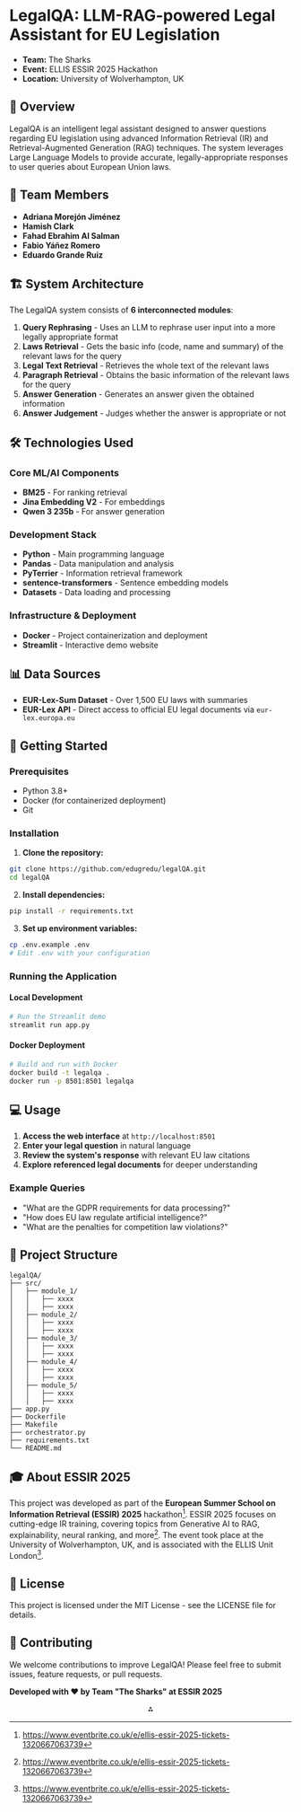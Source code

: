 # LegalQA: LLM-RAG-powered Legal Assistant for EU Legislation

- **Team:** The Sharks
- **Event:** ELLIS ESSIR 2025 Hackathon
- **Location:** University of Wolverhampton, UK

## 🎯 Overview

LegalQA is an intelligent legal assistant designed to answer questions regarding EU legislation using advanced Information Retrieval (IR) and Retrieval-Augmented Generation (RAG) techniques. The system leverages Large Language Models to provide accurate, legally-appropriate responses to user queries about European Union laws.

## 👥 Team Members

- **Adriana Morejón Jiménez**
- **Hamish Clark**
- **Fahad Ebrahim Al Salman**
- **Fabio Yáñez Romero**
- **Eduardo Grande Ruiz**


## 🏗️ System Architecture

The LegalQA system consists of **6 interconnected modules**:

1. **Query Rephrasing** - Uses an LLM to rephrase user input into a more legally appropriate format
2. **Laws Retrieval** - Gets the basic info (code, name and summary) of the relevant laws for the query
3. **Legal Text Retrieval** - Retrieves the whole text of the relevant laws
4. **Paragraph Retrieval** - Obtains the basic information of the relevant laws for the query
5. **Answer Generation** - Generates an answer given the obtained information
6. **Answer Judgement** - Judges whether the answer is appropriate or not

## 🛠️ Technologies Used

### Core ML/AI Components

- **BM25** - For ranking retrieval
- **Jina Embedding V2** - For embeddings
- **Qwen 3 235b** - For answer generation


### Development Stack

- **Python** - Main programming language
- **Pandas** - Data manipulation and analysis
- **PyTerrier** - Information retrieval framework
- **sentence-transformers** - Sentence embedding models
- **Datasets** - Data loading and processing


### Infrastructure \& Deployment

- **Docker** - Project containerization and deployment
- **Streamlit** - Interactive demo website


## 📊 Data Sources

- **EUR-Lex-Sum Dataset** - Over 1,500 EU laws with summaries
- **EUR-Lex API** - Direct access to official EU legal documents via `eur-lex.europa.eu`


## 🚀 Getting Started

### Prerequisites

- Python 3.8+
- Docker (for containerized deployment)
- Git


### Installation

1. **Clone the repository:**
```bash
git clone https://github.com/edugredu/legalQA.git
cd legalQA
```

2. **Install dependencies:**
```bash
pip install -r requirements.txt
```

3. **Set up environment variables:**
```bash
cp .env.example .env
# Edit .env with your configuration
```


### Running the Application

#### Local Development

```bash
# Run the Streamlit demo
streamlit run app.py
```


#### Docker Deployment

```bash
# Build and run with Docker
docker build -t legalqa .
docker run -p 8501:8501 legalqa
```


## 💻 Usage

1. **Access the web interface** at `http://localhost:8501`
2. **Enter your legal question** in natural language
3. **Review the system's response** with relevant EU law citations
4. **Explore referenced legal documents** for deeper understanding

### Example Queries

- "What are the GDPR requirements for data processing?"
- "How does EU law regulate artificial intelligence?"
- "What are the penalties for competition law violations?"


## 🔧 Project Structure

```
legalQA/
├── src/
│   ├── module_1/
│   │   ├── xxxx
│   │   ├── xxxx
│   ├── module_2/
│   │   ├── xxxx
│   │   ├── xxxx
│   ├── module_3/
│   │   ├── xxxx
│   │   ├── xxxx
│   ├── module_4/
│   │   ├── xxxx
│   │   ├── xxxx
│   ├── module_5/
│   │   ├── xxxx
│   │   ├── xxxx
├── app.py
├── Dockerfile
├── Makefile
├── orchestrator.py
├── requirements.txt
└── README.md
```


## 🎓 About ESSIR 2025

This project was developed as part of the **European Summer School on Information Retrieval (ESSIR) 2025** hackathon[^1]. ESSIR 2025 focuses on cutting-edge IR training, covering topics from Generative AI to RAG, explainability, neural ranking, and more[^1]. The event took place at the University of Wolverhampton, UK, and is associated with the ELLIS Unit London[^1].

## 📝 License

This project is licensed under the MIT License - see the LICENSE file for details.

## 🤝 Contributing

We welcome contributions to improve LegalQA! Please feel free to submit issues, feature requests, or pull requests.

**Developed with ❤️ by Team "The Sharks" at ESSIR 2025**

<div style="text-align: center">⁂</div>

[^1]: https://www.eventbrite.co.uk/e/ellis-essir-2025-tickets-1320667063739

[^2]: Anadir-un-subtitulo.pdf

[^3]: https://github.com

[^4]: https://2025.essir.eu

[^5]: https://ellis.eu/news

[^6]: https://ebooks.iospress.nl/volumearticle/50859

[^7]: https://scholarspace.manoa.hawaii.edu/bitstreams/dab84895-5911-44fd-9125-1e71a76dbf30/download

[^8]: https://www.mdpi.com/2078-2489/16/6

